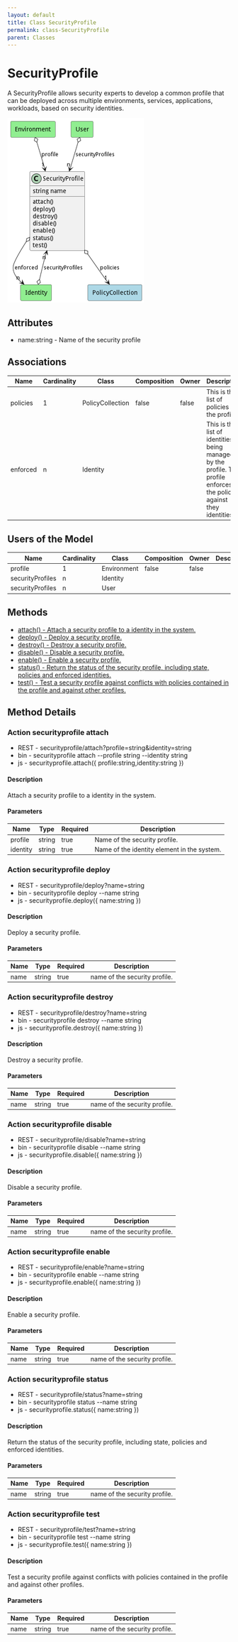 ```yaml
---
layout: default
title: Class SecurityProfile
permalink: class-SecurityProfile
parent: Classes
---
```


# SecurityProfile

A SecurityProfile allows security experts to develop a common profile that can be deployed across multiple environments, services, applications, workloads, based on security identities.

![Logical Diagram](./logical.png)

## Attributes

* name:string - Name of the security profile


## Associations

| Name | Cardinality | Class | Composition | Owner | Description |
| --- | --- | --- | --- | --- | --- |
| policies | 1 | PolicyCollection | false | false | This is the list of policies for the profile. |
| enforced | n | Identity |  |  | This is the list of identities being managed by the profile. The profile enforces the policies against they identities. |



## Users of the Model

| Name | Cardinality | Class | Composition | Owner | Description |
| --- | --- | --- | --- | --- | --- |
| profile | 1 | Environment | false | false |  |
| securityProfiles | n | Identity |  |  |  |
| securityProfiles | n | User |  |  |  |





## Methods
* [attach() - Attach a security profile to a identity in the system.](#action-attach)
* [deploy() - Deploy a security profile.](#action-deploy)
* [destroy() - Destroy a security profile.](#action-destroy)
* [disable() - Disable a security profile.](#action-disable)
* [enable() - Enable a security profile.](#action-enable)
* [status() - Return the status of the security profile, including state, policies and enforced identities.](#action-status)
* [test() - Test a security profile against conflicts with policies contained in the profile and against other profiles.](#action-test)


<h2>Method Details</h2>
    
### Action securityprofile attach



* REST - securityprofile/attach?profile=string&amp;identity=string
* bin - securityprofile attach --profile string --identity string
* js - securityprofile.attach({ profile:string,identity:string })

#### Description
Attach a security profile to a identity in the system.

#### Parameters

| Name | Type | Required | Description |
|---|---|---|---|
| profile | string |true | Name of the security profile. |
| identity | string |true | Name of the identity element in the system. |




### Action securityprofile deploy



* REST - securityprofile/deploy?name=string
* bin - securityprofile deploy --name string
* js - securityprofile.deploy({ name:string })

#### Description
Deploy a security profile.

#### Parameters

| Name | Type | Required | Description |
|---|---|---|---|
| name | string |true | name of the security profile. |




### Action securityprofile destroy



* REST - securityprofile/destroy?name=string
* bin - securityprofile destroy --name string
* js - securityprofile.destroy({ name:string })

#### Description
Destroy a security profile.

#### Parameters

| Name | Type | Required | Description |
|---|---|---|---|
| name | string |true | name of the security profile. |




### Action securityprofile disable



* REST - securityprofile/disable?name=string
* bin - securityprofile disable --name string
* js - securityprofile.disable({ name:string })

#### Description
Disable a security profile.

#### Parameters

| Name | Type | Required | Description |
|---|---|---|---|
| name | string |true | name of the security profile. |




### Action securityprofile enable



* REST - securityprofile/enable?name=string
* bin - securityprofile enable --name string
* js - securityprofile.enable({ name:string })

#### Description
Enable a security profile.

#### Parameters

| Name | Type | Required | Description |
|---|---|---|---|
| name | string |true | name of the security profile. |




### Action securityprofile status



* REST - securityprofile/status?name=string
* bin - securityprofile status --name string
* js - securityprofile.status({ name:string })

#### Description
Return the status of the security profile, including state, policies and enforced identities.

#### Parameters

| Name | Type | Required | Description |
|---|---|---|---|
| name | string |true | name of the security profile. |




### Action securityprofile test



* REST - securityprofile/test?name=string
* bin - securityprofile test --name string
* js - securityprofile.test({ name:string })

#### Description
Test a security profile against conflicts with policies contained in the profile and against other profiles.

#### Parameters

| Name | Type | Required | Description |
|---|---|---|---|
| name | string |true | name of the security profile. |






